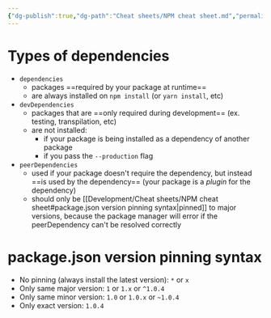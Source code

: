 ```yaml
---
{"dg-publish":true,"dg-path":"Cheat sheets/NPM cheat sheet.md","permalink":"/cheat-sheets/npm-cheat-sheet/","created":"","updated":""}
---
```



# Types of dependencies

- `dependencies`
    - packages ==required by your package at runtime==
    - are always installed on `npm install` (or `yarn install`, etc)
- `devDependencies`
    - packages that are ==only required during development== (ex. testing, transpilation, etc)
    - are not installed:
        - if your package is being installed as a dependency of another package
        - if you pass the `--production` flag
- `peerDependencies`
    - used if your package doesn't require the dependency, but instead ==is used by the dependency== (your package is a *plugin* for the dependency)
    - should only be [[Development/Cheat sheets/NPM cheat sheet#package.json version pinning syntax\|pinned]] to major versions, because the package manager will error if the peerDependency can't be resolved correctly

# package.json version pinning syntax

- No pinning (always install the latest version): `*` or `x`
- Only same major version: `1` or `1.x` or `^1.0.4`
- Only same minor version: `1.0` or `1.0.x` or `~1.0.4`
- Only exact version: `1.0.4`
